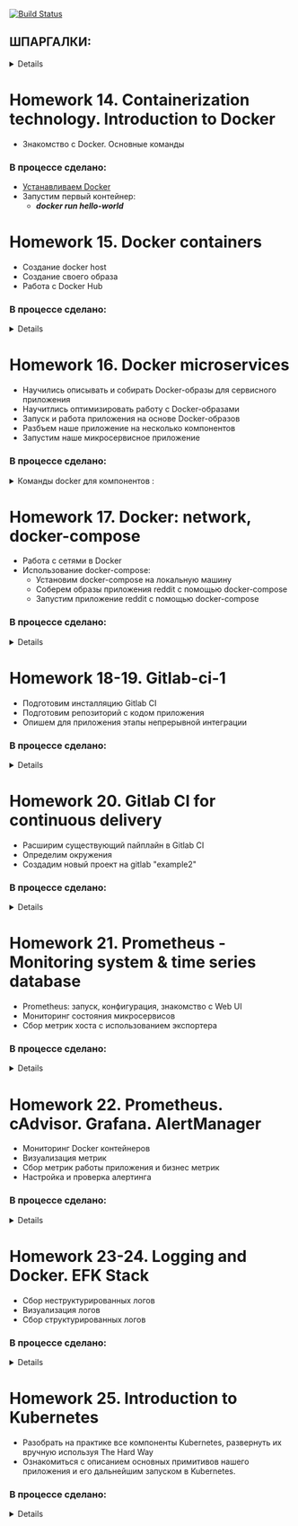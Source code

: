 [![Build Status](https://travis-ci.org/stv2509/microservices.svg?branch=master)](https://travis-ci.org/stv2509/microservices)

## ШПАРГАЛКИ:
<details><p>

## [Шпаргалка-1 с командами Docker](https://habr.com/ru/company/flant/blog/336654/)

## [Шпаргалка-2 с командами Docker](https://github.com/eon01/DockerCheatSheet)

## [Большой Docker FAQ: отвечаем на самые важные вопросы](https://xakep.ru/2015/06/04/docker-faq/)

## [Драйверы которые поддерживает docker-machine](https://docs.docker.com/machine/drivers/)

# [Grok-patterns](https://github.com/logstash-plugins/logstash-patterns-core/blob/master/patterns/grok-patterns)

#
# GOOGLE_APPLICATION_CREDENTIALS

<details><p>

```bash
API APIs & services -> Credentials. Create Credentials -> Service account key

New service account
Service account name любое
Role: owner
Key type: JSON
Create
export GOOGLE_APPLICATION_CREDENTIALS="[PATH]"
```
</p></details>

</p></details>

#
# Homework 14. Containerization technology. Introduction to Docker

 - Знакомство с Docker. Основные команды

### В процессе сделано:

 - [Устанавливаем Docker](https://docs.docker.com/install/linux/docker-ce/ubuntu/)
 - Запустим первый контейнер:
   - ***docker run hello-world***


# Homework 15. Docker containers

- Создание docker host
- Создание своего образа
- Работа с Docker Hub
 
### В процессе сделано:
<details>

- [Установим Docker machine](https://docs.docker.com/machine/install-machine/). docker-machine - встроенный в докер инструмент для создания хостов и установки на них docker engine. Имеет поддержку облаков и систем виртуализации (Virtualbox, GCP и др.)
- Создадим образ на GCP:
```bash
$ export GOOGLE_APPLICATION_CREDENTIALS=$HOME/gce-credentials.json
$ export GOOGLE_PROJECT=_ваш-проект_ (docker-234216)
$ docker-machine create --driver google \
--google-zone europe-west1-b \
--google-machine-type g1-small \
--google-machine-image $(gcloud compute images list --filter ubuntu-1604-lts --uri) \
docker-host
```
- <details><p>
  <summary>Создадим приложение монолит docker-monolith/ :</summary>
  
  - **docker-monolith/Dockerfile** - текстовое описание нашего образа

  - **docker-monolith/mongod.conf** - преподготовленный конфиг для mongodb

  - **docker-monolith/db_config** - содержит переменную со ссылкой на mongodb

  - **docker-monolith/start.sh** - скрипт запуска приложения

  - **docker-monolith/default-allow-9292.sh** - скрипт для проверки firewall

  </p></details>

- Выполним команду, чтобы собрать свой образ:
  - ***$ docker build -t reddit:latest .*** (Точка в конце обязательна, она указывает на путь до Docker-контекста, флаг -t задает тег для собранного образа)
- Запустить наш контейнер и проверим результат:
  - ***$ docker run --name reddit -d --network=host reddit:latest***
  - ***$ docker-machine ls***
- Разрешим входящий TCP-трафик на порт 9292, выполним:
  - ***docker-monolith/default-allow-9292.sh***
- **Docker Hub** - это облачный registry сервис от компании Docker. В него можно выгружать и загружать из него докер образы.
- Аутентифицируемся на docker hub и загрузим наш образ для использования в будущем:
  - ***$ docker login***
  - ***$ docker tag reddit:latest <your-login>/otus-reddit:1.0***
  - ***$ docker push <your-login>/otus-reddit:1.0***
</p></details>

#  
# Homework 16. Docker microservices

- Научились описывать и собирать Docker-образы для сервисного приложения
- Научитлись оптимизировать работу с Docker-образами
- Запуск и работа приложения на основе Docker-образов
- Разбъем наше приложение на несколько компонентов
- Запустим наше микросервисное приложение

### В процессе сделано:

<details><p>
<summary>Команды docker для компонентов :</summary>

#
- Соберем образы с нашими сервисами:
```
docker pull mongo:latest 
docker build -t stv2509/post:2.0 ./post-py 
docker build -t stv2509/comment:2.0 ./comment 
docker build -t stv2509/ui:2.0 ./ui
```
- Создадим специальную bridge-сеть **"reddit** для контейнеров, так как сетевые алиасы не работают в сети по умолчанию:
```
docker network create reddit
docker run -d --network=reddit --network-alias=post_db --network-alias=comment_db mongo:latest
docker run -d --network=reddit --network-alias=post stv2509/post:2.0
docker run -d --network=reddit --network-alias=comment stv2509/comment:2.0
docker run -d --network=reddit -p 9292:9292 stv2509/ui:2.0
```
- Запустим наши контейнеры:
```
docker volume create reddit_db

docker run -d --network=reddit -v reddit_db:/data/db --network-alias=post_db --network-alias=comment_db mongo:latest
docker run -d --network=reddit --network-alias=post stv2509/post:2.0
docker run -d --network=reddit --network-alias=comment stv2509/comment:2.0
docker run -d --network=reddit -p 9292:9292 stv2509/ui:2.0
```
</p></details>

#  
# Homework 17. Docker: network, docker-compose

- Работа с сетями в Docker
- Использование docker-compose:
  - Установим docker-compose на локальную машину
  - Соберем образы приложения reddit с помощью docker-compose
  - Запустим приложение reddit с помощью docker-compose

### В процессе сделано:

<details><p>

- None network driver:
  - ***docker run -ti --rm --network none joffotron/docker-net-tools -c ifconfig***
- Host network driver:
  - ***docker run -ti --rm --network host joffotron/docker-net-tools -c ifconfig***
  - ***docker-machine ssh docker-host ifconfig***
- Остановите все запущенные контейнеры:
  - ***docker kill $(docker ps -q)***
- Docker networks:
  - ***sudo ln -s /var/run/docker/netns /var/run/netns***
  - ***sudo ip netns***
- Bridge network driver:
  - Создадим bridge-сеть в docker:
    - ***docker network create reddit --driver bridge***
  - Запустим наш проект reddit с использованием bridge-сети и присвоим контейнерам имена
    - ***--name <name> (можно задать только 1 имя)***
    - ***--network-alias <alias-name> (можно задать множество алиасов)***
  ```bash
  > docker run -d --network=reddit --network-alias=post_db --networkalias=comment_db mongo:latest
  > docker run -d --network=reddit --network-alias=post <your-login>/post:1.0
  > docker run -d --network=reddit --network-alias=comment <your-login>/comment:1.0
  > docker run -d --network=reddit -p 9292:9292 <your-login>/ui:1.0
  ```
  - Запустим наш проект в 2-х bridge сетях:
    - Создадим docker-сети
	```bash
	> docker network create back_net --subnet=10.0.2.0/24
	> docker network create front_net --subnet=10.0.1.0/24
	```
	- Запустим контейнеры:
	```bash
	> docker run -d --network=front_net -p 9292:9292 --name ui <your-login>/ui:1.0
    > docker run -d --network=back_net --name comment <your-login>/comment:1.0
    > docker run -d --network=back_net --name post <your-login>/post:1.0
    > docker run -d --network=back_net --name mongo_db --network-alias=post_db --network-alias=comment_db mongo:latest
	```
	- Docker при инициализации контейнера может подключить к нему только 1 сеть. Поэтому нужно поместить контейнеры post и comment в обе сети.
	```bash
	> docker network connect <network> <container>
	> docker network connect front_net post
	> docker network connect front_net comment
	```
- Docker-compose
  - [Установка dockercompose](https://docs.docker.com/compose/install/#install-compose)
  - запустим приложение из директории **src/:**
    - ***docker-compose up -d -p new_project_name***
	- ***docker-compose ps***
  - Параметризованные параметры хранятся в отдельном файл c расширением **src/.env**
</p></details>
  
#  
# Homework 18-19. Gitlab-ci-1

- Подготовим инсталляцию Gitlab CI
- Подготовим репозиторий с кодом приложения
- Опишем для приложения этапы непрерывной интеграции

### В процессе сделано:

<details><p>

- Создадим instance при помощи terraform
  ```bash
  cd gitlab-ci/terraform/stage
  terraform apply
  TERRAFORM_STAGE="/vagrant_data/microservices/gitlab-ci/terraform/stage"
  export TERRAFORM_STAGE
  ```
- При помощи ansible установим docker и gitlab-ci
  - для установки docker используем готовую роль **"geerlingguy.docker"**
  - ansible запустит скрипт docker-compose.sh, кторый сгенерит файл docker-compose.yml, подставив ip-address из terraform
  - установим gitlab-ci, при помощи shell-модуля, т.к. ansible не работает с версией "docker-compose > 0.19"
  ```bash
  cd gitlab-ci/ansible
  ansible-playbook playbooks/gitlab-docker.yml
  ```
- Создадим группу "homework" и проект "example" в gitlab-ci, добавим в него новую ветку "gitlab-ci-1"
```bash
> git checkout -b gitlab-ci-1
> git remote add gitlab http://\<your-vm-ip\>/homework/example.git
> git push gitlab gitlab-ci-1
```
- Добавим в репозиторий файл ".gitlab-ci.yml"
- Запустим Runner и зарегистрируем его в интерактивном режиме
  - *http://\<your-vm-ip\>/ -> Settings -> CI/CD -> Runners settings*
  - *$ /srv/gitlab/start-runner.sh*

</p></details>
  
#  
# Homework 20. Gitlab CI for continuous delivery

- Расширим существующий пайплайн в Gitlab CI
- Определим окружения
- Создадим новый проект на gitlab "example2"

### В процессе сделано:

<details><p>

- В связи с нехваткой времени задачи с \*\* были временно пропущены

</p></details>

#  
# Homework 21. Prometheus - Monitoring system & time series database

- Prometheus: запуск, конфигурация, знакомство с Web UI
- Мониторинг состояния микросервисов
- Сбор метрик хоста с использованием экспортера


### В процессе сделано:
<details><p>

- Создадим правило фаервола для Prometheus и Puma:
  ```bash
  $ gcloud compute firewall-rules create prometheus-default --allow tcp:9090
  $ gcloud compute firewall-rules create puma-default --allow tcp:9292
  ```
- [Создадим Docker хост в GCE и запустим Prometheus](https://gist.githubusercontent.com/stv2509/b0894c38002903781bd3e6147f064bda/raw/cd10974d96f2d0c81a3cc7b171f52d78f411dec3/docker-machine-prometeus)
- Проверим работу Prometheus:
  - ***http://\<your-vm-ip\>:9090***
- Определим простой конфигурационный файл для сбора метрик с наших микросервисов:
  - **monitoring/prometheus/prometheus.yml**
- Создадим свой Docker образ prometheus:
  ```bash
  $ cd monitoring/prometheus/
  $ export USER_NAME=username
  $ docker build -t $USER_NAME/prometheus .
  ```
- Создадим образы микросервисов:
  ```bash
  $ cd src/*
  /src/ui $ bash docker_build.sh
  /src/post-py $ bash docker_build.sh
  /src/comment $ bash docker_build.sh
  ```
- Запустим наш Prometheus совместно с микросервисами:
  - **cd docker/**
  - **docker-compose up -d**
- Посмотрим список endpoint-ов, с которых собирает информацию Prometheus:
  - ***http://\<your-vm-ip\>:9090/targets***
- Состояние сервиса UI
  - В веб интерфейсе Prometheus выполните поиск по названию метрики *ui_health*
  - Остановим post сервис
    - **$ docker-compose stop post**
  - Посмотрим, не случилось ли чего плохого с сервисами, от которых зависит UI сервис. Наберем в строке выражений *ui_health_* и Prometheus нам предложит дополнить названия метрик.
    - *ui_health_comment_availability* - с сервисом все впорядке
    - *ui_health_post_availability* - с post сервисом все плох
  - Проблему мы обнаружили. Поднимем post сервис:
    - **docker-compose start post**
- **Exporters** - Программа, которая делает метрики доступными для сбора Prometheus
- Воспользуемся **Node Exporters** для сбора информации о работе Docker хоста
- Чтобы сказать Prometheus следить за еще одним сервисом, нам нужно добавить информацию о нем в конфиг **monitoring/prometheus/prometheus.yml:**
  ```bash
  scrape_configs:
  ...
  - job_name: 'node'
    static_configs:
      - targets:
        - 'node-exporter:9100'
  ```
- Соберем новый Docker для Prometheus:
  - **monitoring/prometheus $ docker build -t $USER_NAME/prometheus .**
- Пересоздадим наши сервисы
  ```bash
  $ docker-compose down
  $ docker-compose up -d
  ```
- Отправим собранные вами образы на DockerHub:
  ```bash
  $ docker login
  Login Succeeded
  $ docker push $USER_NAME/ui
  $ docker push $USER_NAME/comment
  $ docker push $USER_NAME/post
  $ docker push $USER_NAME/prometheus
  ```
</p></details>

#  
# Homework 22. Prometheus. cAdvisor. Grafana. AlertManager

- Мониторинг Docker контейнеров
- Визуализация метрик
- Сбор метрик работы приложения и бизнес метрик
- Настройка и проверка алертинга


### В процессе сделано:
<details><p>

- Добавлен cAdvisor
  - Добавим информацию о сервисе cAdvisor в конфигурацию Prometheus, чтобы он начал собирать метрики.
  - Не забываем открывать порты для новых сервисов
  - Пересоберем образ Prometheus с обновленной конфигурацией.
  - Запустим сервисы:
    ```bash
    $ docker-compose up -d
    $ docker-compose -f docker-compose-monitoring.yml up -d
    ```
  - Проверим работу cAdvisor:
    - ***http://\<your-vm-ip\>:8080***
  - Визуализация метрик. Grafana
  - Добавим сервис Grafana в docker-compose-monitoring.yml
    - **docker-compose -f docker-compose-monitoring.yml up -d grafana**
    - ***http://\<your-vm-ip\>:3000***
	- добавим источник данных **"Add data source":**
	```
	Name:    Prometheus Server
	Default: yes
	Type:    Prometheus
	URL:     http://prometeus:9090
	Access:  proxy
	```
  - Перейдем на сайт [Grafana](https://grafana.com/dashboards) и выберем в качестве источника данных нашу систему мониторинга Prometheus dashboard *"Docker and system monitoring"* (cAdvisor/Prometheus)
  - Нажмем загрузить *"json"* и сохраним его под именем **monitoring/grafana/dashboards/DockerMonitoring.json**
  - Откроем вновь веб интерфейс Grafana и выберем импортировать шаблон. Должен появиться набор графиков с информацией о состоянии хостовой системы и работе контейнеров.
- Сбор метрик приложения
  - Добавим информацию о *"post"* сервисе в конфигурацию Prometheus (prometheus.yml)
    ```bash
	scrape_configs:
    ...
     - job_name: 'post'
       static_configs:
         - targets:
           'post:5000'
    ```
  - Пересоздадим нашу Docker инфраструктуру мониторинга:
  ```bash
  $ docker-compose -f docker-compose-monitoring.yml down
  $ docker-compose -f docker-compose-monitoring.yml up -d
  ```
- Сохраним изменения дашборда и эспортируем его в JSON файл, который загрузим на нашу локальную машину
- "*Share dashboard*" -> "*Export*" -> "*Save to file*" -> **monitoring/grafana/dashboards/UI_Service_Monitoring.json**
- **Alertmanager** - дополнительный компонент для системы мониторинга **Prometheus**
  -  Соберем образ alertmanager:
    - ***monitoring/alertmanager $ docker build -t $USER_NAME/alertmanager .***
  - Добавим новый сервис в компоуз файл мониторинга
  ```bash
  services:
  ...
  alertmanager:
    image: ${USER_NAME}/alertmanager
    command:
      - '--config.file=/etc/alertmanager/config.yml'
    ports:
      - 9093:9093
  ```
  - Создадим файл ***monitoring/prometheus/alerts.yml*** определим условия при которых должен срабатывать алерт и посылаться *Alertmanager-у*
  - Добавим операцию копирования данного файла в ***monitoring/prometheus/Dockerfile:***
    - **ADD alerts.yml /etc/prometheus/**
  - Добавим информацию о правилах, в конфиг ***microservices/monitoring/prometheus/prometheus.yml***
    ```bash
	global:
       scrape_interval: '5s'
    ...
    rule_files:
      - 'alerts.yml'
    alerting:
      alertmanagers:
        - scheme: http
    static_configs:
      - targets:
        - 'alertmanager:9093'
    ```
  - Пересоберем образ Prometheus (cd monitoring/prometheus):
    - **$ docker build -t $USER_NAME/prometheus .**
  - Пересоздадим нашу Docker инфраструктуру мониторинга:
  ```bash
  $ docker-compose -f docker-compose-monitoring.yml down
  $ docker-compose -f docker-compose-monitoring.yml up -d
  ```
  - Алерты можно посмотреть в веб интерфейсе Prometheus ***Alerts***
  - Остановим один из сервисов и подождем одну минуту
    - ***$ docker-compose stop post***
  - В **slack** канал должно придти сообщение
	```bash
	AlertManager APP [1:35 PM]
       [FIRING:1] InstanceDown (post:5000 post page)
	```
- Отправим собранные нами образы на DockerHub:
  ```bash
  $ docker login
  Login Succeeded
  $ docker push $USER_NAME/ui
  $ docker push $USER_NAME/comment
  $ docker push $USER_NAME/post
  $ docker push $USER_NAME/prometheus
  ```
</p></details>

#  
# Homework 23-24. Logging and Docker. EFK Stack

- Сбор неструктурированных логов
- Визуализация логов
- Сбор структурированных логов

### В процессе сделано:
<details><p>

- [Создадим Docker хост в GCE и настроим локальное окружение на работу с ним](https://gist.github.com/stv2509/4fe8a00f834e3baf1572b8724a2a9110)
- Создадим образы микросервисов:
  ```bash
  $ cd src/*
  /src/ui      $ bash docker_build.sh
  /src/post-py $ bash docker_build.sh
  /src/comment $ bash docker_build.sh
  ```
- Создадим отдельный compose-файл для нашей системы логирования **docker/docker-compose-logging.yml**
- Создадим файл конфигурации для *Fluentd* **logging/fluentd/fluent.conf**
- Создадим образ *Fluentd* с нужной нам конфигурацией **logging/fluentd/Dockerfile**
  - **docker build -t $USER_NAME/fluentd .**
- Запустите сервисы приложения из директории **docker/:**
  - **$ docker-compose up -d**
- Просмотрим логи post-сервиса:
  - **docker/ $ docker-compose logs -f post**
  - создадим несколько постов, понаблюдаем за терминалом
- Отправка логов во *Fluentd*
  - Определим драйвер логирования для сервиса *post* в **docker/docker-compose.yaml:**
  ```bash
  …
  post:
   …
    logging:
      driver: "fluentd"
      options:
        fluentd-address: localhost:24224
        tag: service.post
  ```
- Запустим систему логирования и перезапустим сервисы:
  ```bash
  $ docker-compose -f docker-compose-logging.yml up -d
  $ docker-compose down
  $ docker-compose up -d
  ```
- Добавим фильтр для парсинга json логов **logging/fluentd/fluent.conf:**
  ```bash
  <source>
    @type forward
    port 24224
    bind 0.0.0.0
  </source>
  
  <filter service.post>
    @type parser
    format json
    key_name log
  </filter>
  
  <match *.**>
    @type copy
    ...
  ```
- Персоберем образ и перезапустим сервисы:
  ```bash
  logging/fluentd $ docker build -t $USER_NAME/fluentd .
  docker/ $ docker-compose -f docker-compose-logging.yml up -d fluentd
  ```
- Создадим пару новых постов и поиск по ним в **Kibana**:
  - search ***event: post_create***
- Неструктурированные логи:
  - Определим для ui сервиса драйвер для логирования *fluentd* в **docker/docker-compose.yml**
  ```bash
  ui:
  ...
    logging:
      driver: "fluentd"
      options:
        fluentd-address: localhost:24224
        tag: service.ui
  ```
  - Перезапустим ui сервис:
  ```bash
  $ docker-compose stop ui
  $ docker-compose rm ui
  $ docker-compose up -d
  ```
  - Добавим фильтр для парсинга логов ui используем **grok**-шаблоны **logging/fluentd/fluent.conf:**
  ```bash
  <filter service.ui>
    @type parser
    format grok
    grok_pattern service=%{WORD:service} \| event=%{WORD:event} \| request_id=%{GREEDYDATA:request_id} \|
    message='%{GREEDYDATA:message}'
    key_name message
    reserve_data true
  </filter>
  ```
  - Перезапустим сервисы:
  ```bash
  logging/fluentd $ docker build -t $USER_NAME/fluentd .
  $ docker-compose -f docker-compose-logging.yml down
  $ docker-compose -f docker-compose-logging.yml up -d
  ```
  - Проверим результат.
</p></details>

#  
# Homework 25. Introduction to Kubernetes

- Разобрать на практике все компоненты Kubernetes, развернуть их вручную используя The Hard Way
- Ознакомиться с описанием основных примитивов нашего приложения и его дальнейшим запуском в Kubernetes.

### В процессе сделано:
<details><p>

- Создадим первый Deployment manifest **kubernetes/reddit/post-deployment.yml:**
  ```bash
  ---
  apiVersion: apps/v1beta2
  kind: Deployment
  metadata:
    name: post-deployment
  spec:
    replicas: 1
    selector:
      matchLabels:
        app: post
    template:
      metadata:
        name: post
        labels:
          app: post
      spec:
        containers:
        - image: USER_NAME/post
          name: post
  ```
- Пройдите [Kubernetes The Hard Way](https://github.com/kelseyhightower/kubernetes-the-hard-way)
- Проверить, что **kubectl apply -f** проходит по созданным до этого deployment-ам (ui, post, mongo, comment) и поды запускаются:
  ```bash
  $ kubectl get pods -o wide
  NAME                                  READY   STATUS    RESTARTS   AGE   IP           NODE       NOMINATED NODE
  busybox-bd8fb7cbd-mpf5k               1/1     Running   0          59m   10.200.1.2   worker-1   <none>
  comment-deployment-6df88f7fb8-7j5vt   1/1     Running   0          14m   10.200.2.3   worker-2   <none>
  mongo-deployment-57b8d4d88c-ggx7n     1/1     Running   0          13m   10.200.2.4   worker-2   <none>
  nginx-dbddb74b8-2vhxc                 1/1     Running   0          46m   10.200.1.3   worker-1   <none>
  post-deployment-55bdc66fcd-rhjjw      1/1     Running   0          21m   10.200.0.3   worker-0   <none>
  ui-deployment-795cdbb698-bn2s8        1/1     Running   0          14m   10.200.0.4   worker-0   <none>
  ```
</p></details>
